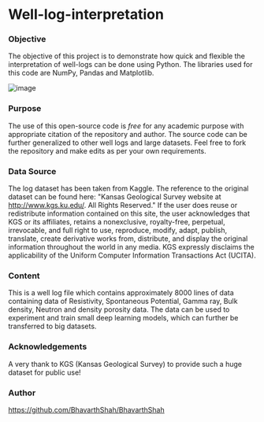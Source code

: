 # Well-log-interpretation


### Objective
The objective of this project is to demonstrate how quick and flexible the interpretation of well-logs can be done using Python. The libraries used for this code are NumPy, Pandas and Matplotlib. 

![image](https://user-images.githubusercontent.com/21367526/133887737-92fe1433-4aa6-4efc-b54f-f771534320d3.png)

### Purpose
The use of this open-source code is _free_ for any academic purpose with appropriate citation of the repository and author. The source code can be further generalized to other well logs and large datasets. Feel free to fork the repository and make edits as per your own requirements.

### Data Source
The log dataset has been taken from Kaggle. The reference to the original dataset can be found here:
"Kansas Geological Survey website at http://www.kgs.ku.edu/. All Rights Reserved."
If the user does reuse or redistribute information contained on this site, the user acknowledges that KGS or its affiliates, retains a nonexclusive, royalty-free, perpetual, irrevocable, and full right to use, reproduce, modify, adapt, publish, translate, create derivative works from, distribute, and display the original information throughout the world in any media. KGS expressly disclaims the applicability of the Uniform Computer Information Transactions Act (UCITA).


### Content
This is a well log file which contains approximately 8000 lines of data containing data of Resistivity, Spontaneous Potential, Gamma ray, Bulk density, Neutron and density porosity data. The data can be used to experiment and train small deep learning models, which can further be transferred to big datasets.


### Acknowledgements
A very thank to KGS (Kansas Geological Survey) to provide such a huge dataset for public use!

### Author
https://github.com/BhavarthShah/BhavarthShah

